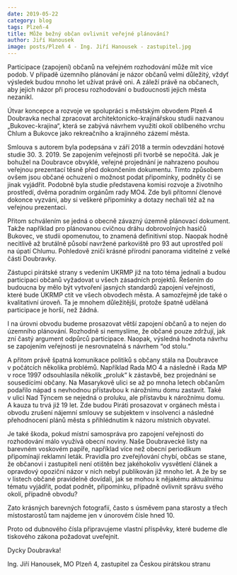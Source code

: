 ```yaml
---
date: 2019-05-22
category: blog
tags: Plzeň-4
title: Může bežný občan ovlivnit veřejné plánování?
author: Jiří Hanousek
image: posts/Plzeň 4 - Ing. Jiří Hanousek - zastupitel.jpg
---
```


Participace (zapojení) občanů na veřejném rozhodování může mít více podob. V případě územního plánování je názor občanů velmi důležitý, vždyť výsledek budou mnoho let užívat právě oni. A záleží právě na občanech, aby jejich názor při procesu rozhodování o budoucnosti jejich města nezanikl.

Útvar koncepce a rozvoje ve spolupráci s městským obvodem Plzeň 4 Doubravka nechal zpracovat architektonicko-krajinářskou studii nazvanou „Bukovec-krajina“, která se zabývá návrhem využití okolí oblíbeného vrchu Chlum a Bukovce jako rekreačního a krajinného zázemí města. 

Smlouva s autorem byla podepsána v září 2018 a termín odevzdání hotové studie 30. 3. 2019. Se zapojením veřejnosti při tvorbě se nepočítá. Jak je bohužel na Doubravce obvyklé, veřejné projednání je nahrazeno pouhou veřejnou prezentací těsně před dokončením dokumentu. Tímto způsobem ovšem jsou občané ochuzeni o možnost podat připomínky, podněty či se jinak vyjádřit. Podobně byla studie představena komisi rozvoje a životního prostředí, dvěma poradním orgánům rady MO4. Zde byli přítomní členové dokonce vyzváni, aby si veškeré připomínky a dotazy nechali též až na veřejnou prezentaci. 

Přitom schválením se jedná o obecně závazný územně plánovací dokument. Takže například pro plánovanou cvičnou dráhu dobrovolných hasičů Bukovec, ve studii opomenutou, to znamená definitivní stop. Naopak hodně necitlivě až brutálně působí navržené parkoviště pro 93 aut uprostřed polí na úpatí Chlumu. Pohledově zničí krásné přírodní panorama viditelné z velké části Doubravky. 

Zástupci pirátské strany s vedením UKRMP již na toto téma jednali a budou participaci občanů vyžadovat u všech zásadních projektů. Řešením do budoucna by mělo být vytvoření jasných standardů zapojení veřejnosti, které bude ÚKRMP ctít ve všech obvodech města. A samozřejmě jde také o kvalitativní úroveň. Ta je mnohem důležitější, protože špatně udělaná participace je horší, než žádná.

I na úrovni obvodu budeme prosazovat větší zapojení občanů a to nejen do územního plánování. Rozhodně si nemyslíme, že občané pouze zdržují, jak zní častý argument odpůrců participace. Naopak, výsledná hodnota návrhu se zapojením veřejnosti je nesrovnatelná s návrhem “od stolu.“ 

A přitom právě špatná komunikace politiků s občany stála na Doubravce v počátcích několika problémů. Například Rada MO 4 a následně i Rada MP v roce 1997 odsouhlasila několik „proluk“ k zástavbě, bez projednání se sousedícími občany. Na Masarykově ulici se až po mnoha letech občanům podařilo nápad s nevhodnou přístavbou k nárožnímu domu zastavit. Také v ulici Nad Týncem se nejedná o proluku, ale přístavbu k nárožnímu domu. A kauza tu trvá již 19 let. Zde budou Piráti prosazovat v orgánech města i obvodu zrušení nájemní smlouvy se subjektem v insolvenci a následné přehodnocení plánů města s přihlédnutím k názoru místních obyvatel.  

Je také škoda, pokud místní samospráva pro zapojení veřejnosti do rozhodování málo využívá obecní noviny. Naše Doubravecké listy na barevném voskovém papíře, například více než obecní periodikum připomínají reklamní leták. Pravidla pro zveřejňování chybí, občas se stane, že občanovi i zastupiteli není otištěn bez jakéhokoliv vysvětlení článek a opravdový opoziční názor v nich nebyl publikován již mnoho let. A že by se v listech občané pravidelně dovídali, jak se mohou k nějakému aktuálnímu tématu vyjádřit, podat podnět, připomínku, případně ovlivnit správu svého okolí, případně obvodu?  

Zato krásných barevných fotografií, často s úsměvem pana starosty a třech místostarostů tam najdeme jen v únorovém čísle hned 10. 

Proto od dubnového čísla připravujeme vlastní příspěvky, které budeme dle tiskového zákona požadovat uveřejnit. 

Dycky Doubravka!

Ing. Jiří Hanousek, MO Plzeň 4, zastupitel za Českou pirátskou stranu
